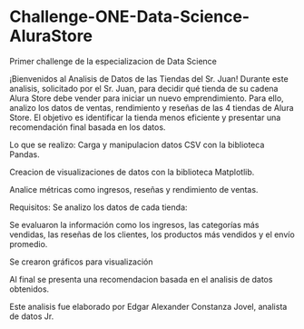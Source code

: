 # Challenge-ONE-Data-Science-AluraStore
Primer challenge de la especializacion de Data Science

¡Bienvenidos al Analisis de Datos de las Tiendas del Sr. Juan!
Durante este analisis, solicitado por el Sr. Juan, para decidir qué tienda de su cadena Alura Store debe vender para iniciar un nuevo emprendimiento. Para ello, analizo los datos de ventas, rendimiento y reseñas de las 4 tiendas de Alura Store. El objetivo es identificar la tienda menos eficiente y presentar una recomendación final basada en los datos.

Lo que se realizo:
Carga y manipulacion datos CSV con la biblioteca Pandas.

Creacion de visualizaciones de datos con la biblioteca Matplotlib.

Analice métricas como ingresos, reseñas y rendimiento de ventas.

Requisitos:
Se analizo los datos de cada tienda:

Se evaluaron la  información como los ingresos, las categorías más vendidas, las reseñas de los clientes, los productos más vendidos y el envío promedio.

 Se crearon gráficos para visualización

Al final se presenta una recomendacion basada en el analisis de datos obtenidos.


Este analisis fue elaborado por Edgar Alexander Constanza Jovel, analista de datos Jr.

